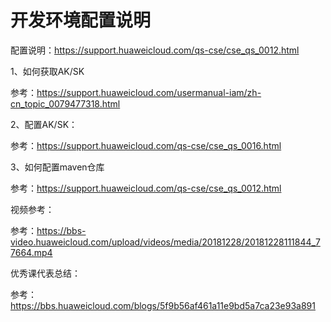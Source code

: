 ﻿# 开发环境配置说明

配置说明：https://support.huaweicloud.com/qs-cse/cse_qs_0012.html

1、如何获取AK/SK
     
参考：https://support.huaweicloud.com/usermanual-iam/zh-cn_topic_0079477318.html

2、配置AK/SK：

参考：https://support.huaweicloud.com/qs-cse/cse_qs_0016.html

3、如何配置maven仓库

参考：https://support.huaweicloud.com/qs-cse/cse_qs_0012.html   

视频参考：
     
参考：https://bbs-video.huaweicloud.com/upload/videos/media/20181228/20181228111844_77664.mp4

优秀课代表总结：
     
参考：https://bbs.huaweicloud.com/blogs/5f9b56af461a11e9bd5a7ca23e93a891 

